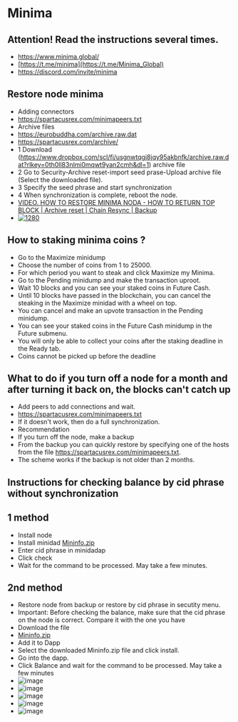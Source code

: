 # Minima

## Attention! Read the instructions several times.
- https://www.minima.global/
- [https://t.me/minima](https://t.me/Minima_Global)
- https://discord.com/invite/minima


## Restore node minima

- Adding connectors
- https://spartacusrex.com/minimapeers.txt
- Archive files
- https://eurobuddha.com/archive.raw.dat
- https://spartacusrex.com/archive/
- 1 Download (https://www.dropbox.com/scl/fi/usgnwtqgj8jqy95akbnfk/archive.raw.dat?rlkey=0th0ll83nlmi0mqwt9yan2cmh&dl=1) archive file
- 2 Go to Security-Archive reset-import seed prase-Upload archive file (Select the downloaded file).
- 3 Specify the seed phrase and start synchronization
- 4 When synchronization is complete, reboot the node.
- [VIDEO. HOW TO RESTORE MINIMA NODA - HOW TO RETURN TOP BLOCK | Archive reset | Chain Resync | Backup](https://www.youtube.com/watch?v=Y4V5s16ItN0) 
- [![1280](https://github.com/Webzarium/test1/assets/122037228/b74d2c9d-9840-47db-af31-fc898af0b84d)](https://www.youtube.com/watch?v=Y4V5s16ItN0 "1280")

## How to staking minima coins ?
- Go to the Maximize minidump
- Choose the number of coins from 1 to 25000.
- For which period you want to steak and click Maximize my Minima.
- Go to the Pending minidump and make the transaction uproot.
- Wait 10 blocks and you can see your staked coins in Future Cash.
- Until 10 blocks have passed in the blockchain, you can cancel the steaking in the Maximize minidad with a wheel on top.
- You can cancel and make an upvote transaction in the Pending minidump. 
- You can see your staked coins in the Future Cash minidump in the Future submenu.
- You will only be able to collect your coins after the staking deadline in the Ready tab.
- Coins cannot be picked up before the deadline

## What to do if you turn off a node for a month and after turning it back on, the blocks can't catch up
- Add peers to add connections and wait. 
- https://spartacusrex.com/minimapeers.txt
- If it doesn't work, then do a full synchronization.
- Recommendation 
- If you turn off the node, make a backup
- From the backup you can quickly restore by specifying one of the hosts from the file https://spartacusrex.com/minimapeers.txt.
- The scheme works if the backup is not older than 2 months.

## Instructions for checking balance by cid phrase without synchronization
## 1 method
- Install node 
- Install minidad [Mininfo.zip](https://minima.kz/Mininfo.zip)
- Enter cid phrase in minidadap
- Click check
- Wait for the command to be processed. May take a few minutes.
## 2nd method
- Restore node from backup or restore by cid phrase in secutity menu.
- Important: Before checking the balance, make sure that the cid phrase on the node is correct. Compare it with the one you have
- Download the file
- [Mininfo.zip](https://minima.kz/Mininfo.zip)
- Add it to Dapp
- Select the downloaded Mininfo.zip file and click install.
- Go into the dapp.
- Click Balance and wait for the command to be processed. May take a few minutes
- ![image](https://github.com/Webzarium/minima/assets/122037228/ea86b178-a842-446e-aef1-5148d489c211)
- ![image](https://github.com/Webzarium/minima/assets/122037228/305ccd54-3b76-49e1-996f-cbf26ecdd966)
- ![image](https://github.com/Webzarium/minima/assets/122037228/88103175-6de9-4218-8cb7-8ac3bad85668)
- ![image](https://github.com/Webzarium/minima/assets/122037228/cb81feb5-4de4-464a-825b-d767d2010dbe)
- ![image](https://github.com/Webzarium/minima/assets/122037228/e9ca4bb6-95df-4d2b-b279-4c6b1267db52)
